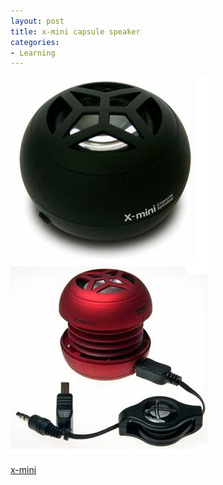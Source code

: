 ```yaml
---
layout: post
title: x-mini capsule speaker
categories:
- Learning
---
```



![](/img/capsule_speaker_498u5r948fj4r.jpg "capsule_speaker_498u5r948fj4r")

[x-mini](http://www.x-mini.com/)
